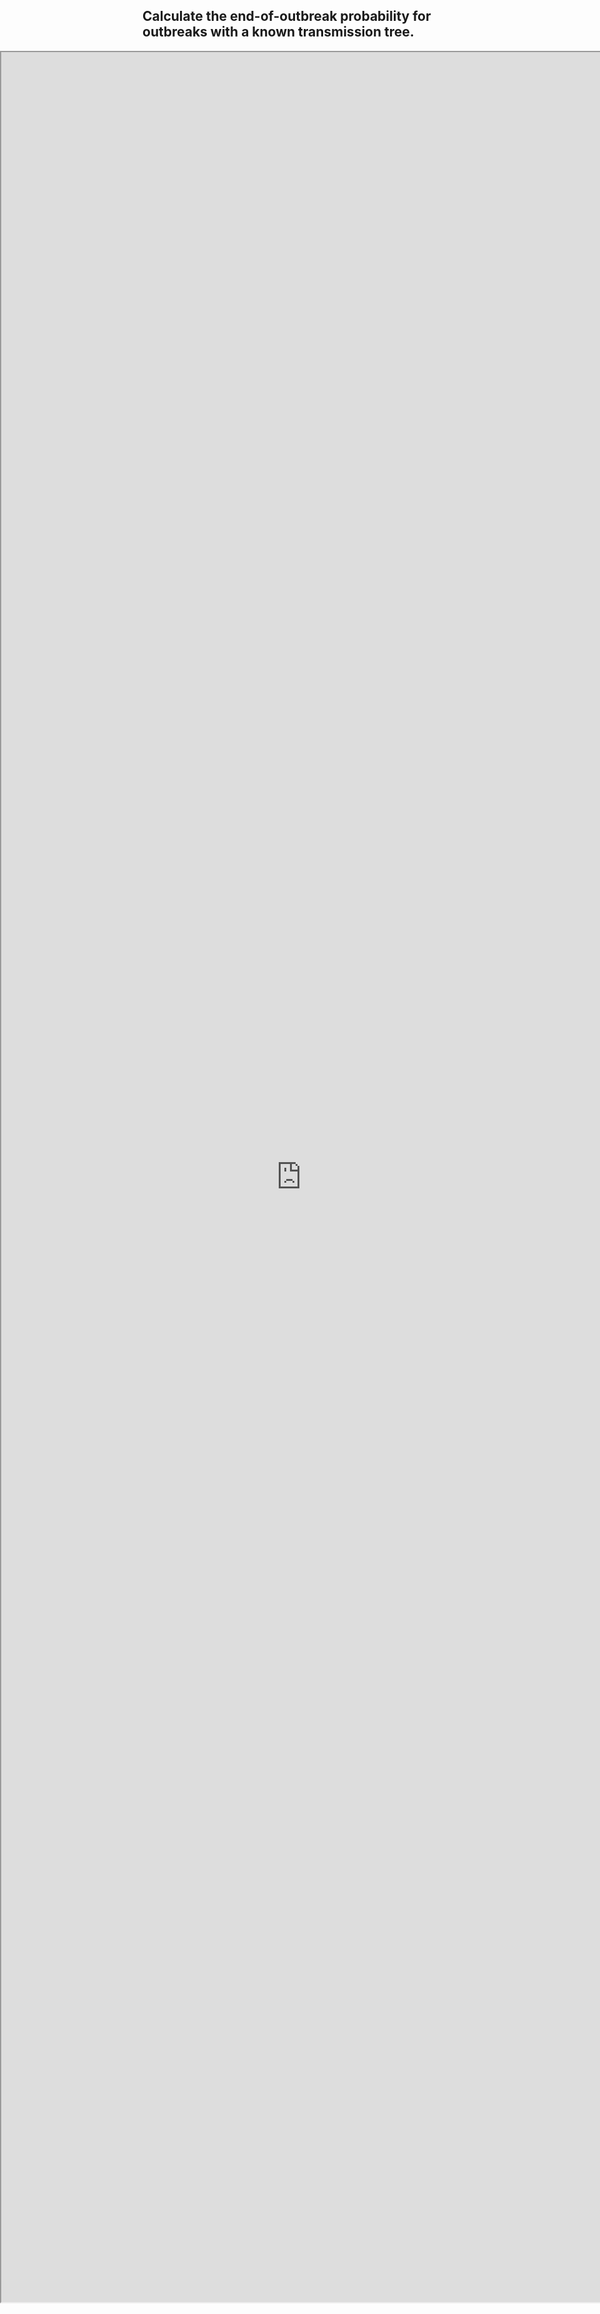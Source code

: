 <style type="text/css">
  iframe {
    width: 100vw;
    position: absolute;
    left: 0;
}
</style>

## Calculate the end-of-outbreak probability for outbreaks with a known transmission tree.

<head>
  <base target="_blank" />
  <iframe src="https://outbreakmodelling.shinyapps.io/end-of-outbreak/" title="End-of-outbreak app" height = "90%"> 
  </iframe>
</head>
